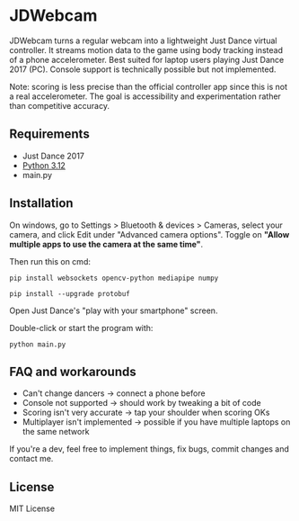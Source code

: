 # JDWebcam

JDWebcam turns a regular webcam into a lightweight Just Dance virtual controller. It streams motion data to the game using body tracking instead of a phone accelerometer. Best suited for laptop users playing Just Dance 2017 (PC). Console support is technically possible but not implemented.

Note: scoring is less precise than the official controller app since this is not a real accelerometer. The goal is accessibility and experimentation rather than competitive accuracy.

## Requirements

* Just Dance 2017
* [Python 3.12](https://www.python.org/downloads/release/python-31210/)
* main.py

## Installation

On windows, go to Settings > Bluetooth & devices > Cameras, select your camera, and click Edit under "Advanced camera options". Toggle on **"Allow multiple apps to use the camera at the same time"**.

Then run this on cmd:

```
pip install websockets opencv-python mediapipe numpy
```

```
pip install --upgrade protobuf
```

Open Just Dance's "play with your smartphone" screen.

Double-click or start the program with:

```
python main.py
```

## FAQ and workarounds

* Can't change dancers -> connect a phone before
* Console not supported -> should work by tweaking a bit of code
* Scoring isn't very accurate -> tap your shoulder when scoring OKs
* Multiplayer isn't implemented -> possible if you have multiple laptops on the same network

If you're a dev, feel free to implement things, fix bugs, commit changes and contact me.

## License

MIT License
